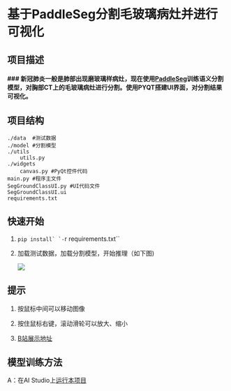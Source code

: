 # 基于PaddleSeg分割毛玻璃病灶并进行可视化

## 项目描述

#### ### 新冠肺炎一般是肺部出现磨玻璃样病灶，现在使用[PaddleSeg](https://github.com/PaddlePaddle/PaddleSeg)训练语义分割模型，对胸部CT上的毛玻璃病灶进行分割。使用PYQT搭建UI界面，对分割结果可视化。

## 项目结构

```
./data  #测试数据
./model #分割模型
./utils 
    utils.py 
./widgets 
    canvas.py #PyQt控件代码
main.py #程序主文件
SegGroundClassUI.py #UI代码文件
SegGroundClassUI.ui
requirements.txt
```

## 快速开始

1. ``pip install` `-``r requirements.txt``

2. 加载测试数据，加载分割模型，开始推理（如下图)
   
   ![](C:\Users\Richard\Desktop\捕1.png)



## 提示

1. 按鼠标中间可以移动图像

2. 按住鼠标右键，滚动滑轮可以放大、缩小

3. [B站展示地址](https://www.bilibili.com/video/BV1ag411K7A7?share_source=copy_web)



## 模型训练方法

A：在AI Studio上[运行本项目](https://aistudio.baidu.com/aistudio/projectdetail/2574999)